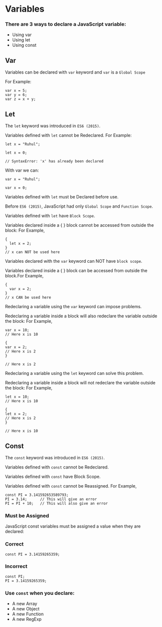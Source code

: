 # Variables
### There are 3 ways to declare a JavaScript variable:
- Using var
- Using let
- Using const

## Var
Variables can be declared with `var` keyword and `var` is a `Global Scope`

For Example:
```
var x = 5;
var y = 6;
var z = x + y;
```

## Let
The `let` keyword was introduced in `ES6 (2015)`.

Variables defined with `let` cannot be Redeclared.
For Example:
```
let x = "Ruhul";

let x = 0;

// SyntaxError: 'x' has already been declared
```

With var we can:
```
var x = "Ruhul";

var x = 0;
```

Variables defined with `let` must be Declared before use.


Before `ES6 (2015)`, JavaScript had only `Global Scope` and `Function Scope`.

Variables defined with `let` have `Block Scope`.

Variables declared inside a { } block cannot be accessed from outside the block:
For Example,

```
{
  let x = 2;
}
// x can NOT be used here
```

Variables declared with the `var` keyword can NOT have `block scope`.

Variables declared inside a { } block can be accessed from outside the block.For Example,

```
{
  var x = 2;
}
// x CAN be used here
```

Redeclaring a variable using the `var` keyword can impose problems.

Redeclaring a variable inside a block will also redeclare the variable outside the block: For Example,

```
var x = 10;
// Here x is 10

{
var x = 2;
// Here x is 2
}

// Here x is 2
```

Redeclaring a variable using the `let` keyword can solve this problem.

Redeclaring a variable inside a block will not redeclare the variable outside the block: For Example, 

```
let x = 10;
// Here x is 10

{
let x = 2;
// Here x is 2
}

// Here x is 10
```

## Const

The `const` keyword was introduced in `ES6 (2015)`.

Variables defined with `const` cannot be Redeclared.

Variables defined with `const` have Block Scope.

Variables defined with `const` cannot be Reassigned. For Example,

```
const PI = 3.141592653589793;
PI = 3.14;      // This will give an error
PI = PI + 10;   // This will also give an error
```

### Must be Assigned

JavaScript const variables must be assigned a value when they are declared:

### Correct
```
const PI = 3.14159265359;
```

### Incorrect
```
const PI;
PI = 3.14159265359;
```

### Use `const` when you declare:

- A new Array
- A new Object
- A new Function
- A new RegExp
